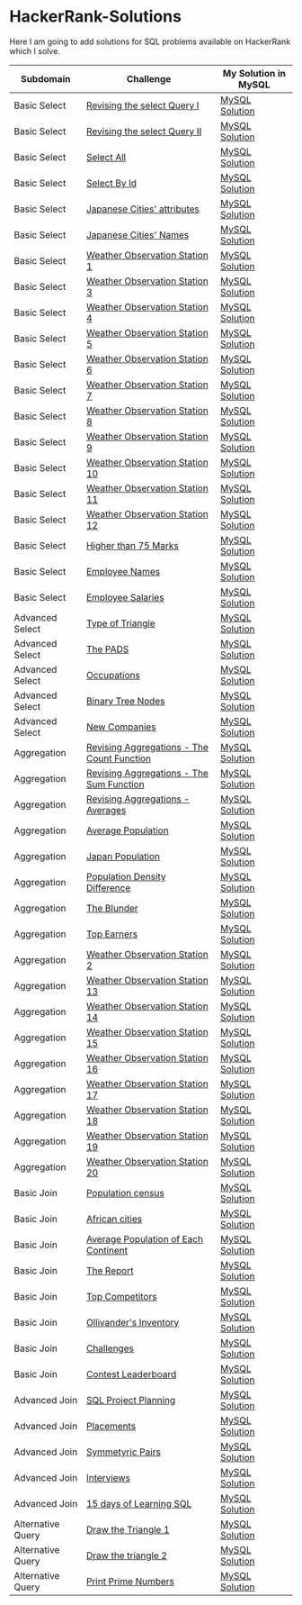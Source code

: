 # HackerRank-Solutions
Here I am going to add solutions for SQL problems available on HackerRank which I solve.

| Subdomain | Challenge | My Solution in MySQL |
|------------------|------------------|-------------------|
| Basic Select |[Revising the select Query l](https://www.hackerrank.com/challenges/revising-the-select-query/problem)  | [MySQL Solution](https://www.hackerrank.com/challenges/revising-the-select-query/submissions/code/289397324)|
| Basic Select |[Revising the select Query II](https://www.hackerrank.com/challenges/revising-the-select-query-2/problem)| [MySQL Solution](https://www.hackerrank.com/challenges/revising-the-select-query-2/submissions/code/289397881) | 
| Basic Select |[Select All](https://www.hackerrank.com/challenges/select-all-sql/problem)     | [MySQL Solution](https://www.hackerrank.com/challenges/select-all-sql/submissions/code/289398052)    | 
| Basic Select |[Select By Id](https://www.hackerrank.com/challenges/select-by-id/problem)     | [MySQL Solution](https://www.hackerrank.com/challenges/select-by-id/submissions/code/289398259)    | 
| Basic Select |[Japanese Cities' attributes](https://www.hackerrank.com/challenges/japanese-cities-attributes/problem)     | [MySQL Solution](https://www.hackerrank.com/challenges/japanese-cities-attributes/submissions/code/289398453)     | 
| Basic Select |[Japanese Cities' Names](https://www.hackerrank.com/challenges/japanese-cities-name/problem)     | [MySQL Solution](https://www.hackerrank.com/challenges/japanese-cities-name/submissions/code/289398799)     | 
| Basic Select |[Weather Observation Station 1](https://www.hackerrank.com/challenges/weather-observation-station-1/problem)    |[MySQL Solution](https://www.hackerrank.com/challenges/weather-observation-station-1/submissions/code/289399792)     | 
| Basic Select |[Weather Observation Station 3](https://www.hackerrank.com/challenges/weather-observation-station-3/problem)     | [MySQL Solution](https://www.hackerrank.com/challenges/weather-observation-station-3/submissions/code/419062796)     |
| Basic Select |[Weather Observation Station 4](https://www.hackerrank.com/challenges/weather-observation-station-4/problem)     | [MySQL Solution](https://www.hackerrank.com/challenges/weather-observation-station-4/submissions/code/419063034)      |
| Basic Select |[Weather Observation Station 5](https://www.hackerrank.com/challenges/weather-observation-station-5/problem)  | [MySQL Solution](https://www.hackerrank.com/challenges/weather-observation-station-5/submissions/code/419063176)    | 
| Basic Select |[Weather Observation Station 6](https://www.hackerrank.com/challenges/weather-observation-station-6/problem)    | [MySQL Solution](https://www.hackerrank.com/challenges/weather-observation-station-6/submissions/code/419063358)    | 
| Basic Select |[Weather Observation Station 7](https://www.hackerrank.com/challenges/weather-observation-station-7/problem)     | [MySQL Solution](https://www.hackerrank.com/challenges/weather-observation-station-7/submissions/code/419063483)     |
| Basic Select |[Weather Observation Station 8](https://www.hackerrank.com/challenges/weather-observation-station-8/problem)    | [MySQL Solution](https://www.hackerrank.com/challenges/weather-observation-station-8/submissions/code/419063671)     | 
| Basic Select |[Weather Observation Station 9](https://www.hackerrank.com/challenges/weather-observation-station-9/problem)    | [MySQL Solution](https://www.hackerrank.com/challenges/weather-observation-station-9/submissions/code/419063825)     | 
| Basic Select |[Weather Observation Station 10](https://www.hackerrank.com/challenges/weather-observation-station-10/problem)     | [MySQL Solution](https://www.hackerrank.com/challenges/weather-observation-station-10/submissions/code/419064144)    | 
| Basic Select |[Weather Observation Station 11](https://www.hackerrank.com/challenges/weather-observation-station-11/problem)     | [MySQL Solution](https://www.hackerrank.com/challenges/weather-observation-station-11/submissions/code/419064432)    | 
| Basic Select |[Weather Observation Station 12](https://www.hackerrank.com/challenges/weather-observation-station-12/problem)     | [MySQL Solution](https://www.hackerrank.com/challenges/weather-observation-station-12/submissions/code/419064642)    | 
| Basic Select |[Higher than 75 Marks](https://www.hackerrank.com/challenges/more-than-75-marks/problem)     | [MySQL Solution](https://www.hackerrank.com/challenges/more-than-75-marks/submissions/code/419064815)     |
| Basic Select |[Employee Names](https://www.hackerrank.com/challenges/name-of-employees/problem)     | [MySQL Solution](https://www.hackerrank.com/challenges/name-of-employees/submissions/code/419065289)     | 
| Basic Select |[Employee Salaries](https://www.hackerrank.com/challenges/salary-of-employees/problem)    | [MySQL Solution](https://www.hackerrank.com/challenges/salary-of-employees/submissions/code/419065870)    | 
| Advanced Select |[Type of Triangle](https://www.hackerrank.com/challenges/what-type-of-triangle/problem)     | [MySQL Solution](https://www.hackerrank.com/challenges/what-type-of-triangle/submissions/code/419066038)     | 
| Advanced Select |[The PADS](https://www.hackerrank.com/challenges/the-pads/problem)     | [MySQL Solution](https://www.hackerrank.com/challenges/the-pads/submissions/code/419066701)     | 
| Advanced Select |[Occupations](https://www.hackerrank.com/challenges/occupations/problem)     |[MySQL Solution](https://www.hackerrank.com/challenges/occupations/submissions/code/418548186)      | 
| Advanced Select |[Binary Tree Nodes](https://www.hackerrank.com/challenges/binary-search-tree-1/problem)   | [MySQL Solution](https://www.hackerrank.com/challenges/binary-search-tree-1/submissions/code/419066867)    | 
| Advanced Select |[New Companies](https://www.hackerrank.com/challenges/the-company/problem)     | [MySQL Solution](https://www.hackerrank.com/challenges/the-company/submissions/code/419067117)    | 
| Aggregation |[Revising Aggregations - The Count Function](https://www.hackerrank.com/challenges/revising-aggregations-the-count-function/problem)     | [MySQL Solution](https://www.hackerrank.com/challenges/revising-aggregations-the-count-function/submissions/code/419067452)     |
| Aggregation |[Revising Aggregations - The Sum Function](https://www.hackerrank.com/challenges/revising-aggregations-sum/problem)      | [MySQL Solution](https://www.hackerrank.com/challenges/revising-aggregations-sum/submissions/code/419067577)     | 
| Aggregation |[Revising Aggregations - Averages](https://www.hackerrank.com/challenges/revising-aggregations-the-average-function/problem)     | [MySQL Solution](https://www.hackerrank.com/challenges/revising-aggregations-the-average-function/submissions/code/419067682)      | 
| Aggregation |[Average Population](https://www.hackerrank.com/challenges/average-population/problem)    | [MySQL Solution](https://www.hackerrank.com/challenges/average-population/submissions/code/419067786)    | 
| Aggregation |[Japan Population](https://www.hackerrank.com/challenges/japan-population/problem)     | [MySQL Solution](https://www.hackerrank.com/challenges/japan-population/submissions/code/419067965)      | 
| Aggregation |[Population Density Difference](https://www.hackerrank.com/challenges/population-density-difference/problem)     | [MySQL Solution](https://www.hackerrank.com/challenges/population-density-difference/submissions/code/419068180)    | 
| Aggregation |[The Blunder](https://www.hackerrank.com/challenges/the-blunder/problem)   | [MySQL Solution](https://www.hackerrank.com/challenges/the-blunder/submissions/code/419068452)    | 
| Aggregation |[Top Earners](https://www.hackerrank.com/challenges/earnings-of-employees/problem)     | [MySQL Solution](https://www.hackerrank.com/challenges/earnings-of-employees/submissions/code/419068596)     | 
| Aggregation |[Weather Observation Station 2](https://www.hackerrank.com/challenges/weather-observation-station-2/problem)   | [MySQL Solution](https://www.hackerrank.com/challenges/weather-observation-station-2/submissions/code/419068790)    | 
| Aggregation |[Weather Observation Station 13](https://www.hackerrank.com/challenges/weather-observation-station-13/problem)     | [MySQL Solution](https://www.hackerrank.com/challenges/weather-observation-station-13/submissions/code/419068981) |    
| Aggregation |[Weather Observation Station 14](https://www.hackerrank.com/challenges/weather-observation-station-14/problem)     | [MySQL Solution](https://www.hackerrank.com/challenges/weather-observation-station-14/submissions/code/419069117) |    
| Aggregation |[Weather Observation Station 15](https://www.hackerrank.com/challenges/weather-observation-station-15/problem)     | [MySQL Solution](https://www.hackerrank.com/challenges/weather-observation-station-15/submissions/code/419069275)    |
| Aggregation |[Weather Observation Station 16](https://www.hackerrank.com/challenges/weather-observation-station-16/problem)     | [MySQL Solution](https://www.hackerrank.com/challenges/weather-observation-station-16/submissions/code/419069396)    | 
| Aggregation |[Weather Observation Station 17](https://www.hackerrank.com/challenges/weather-observation-station-17/problem)     | [MySQL Solution](https://www.hackerrank.com/challenges/weather-observation-station-17/submissions/code/419069525)    | 
| Aggregation |[Weather Observation Station 18](https://www.hackerrank.com/challenges/weather-observation-station-18/problem)     | [MySQL Solution](https://www.hackerrank.com/challenges/weather-observation-station-18/submissions/code/419069667)    | 
| Aggregation |[Weather Observation Station 19](https://www.hackerrank.com/challenges/weather-observation-station-19/problem)     | [MySQL Solution](https://www.hackerrank.com/challenges/weather-observation-station-19/submissions/code/419069790)     | 
| Aggregation |[Weather Observation Station 20](https://www.hackerrank.com/challenges/weather-observation-station-20/problem)     |  [MySQL Solution](https://www.hackerrank.com/challenges/weather-observation-station-20/submissions/code/419070034)    | 
| Basic Join |[Population census](https://www.hackerrank.com/challenges/asian-population/problem)     | [MySQL Solution](https://www.hackerrank.com/challenges/asian-population/submissions/code/391501719)     | 
| Basic Join |[African cities](https://www.hackerrank.com/challenges/african-cities/problem)     | [MySQL Solution](https://www.hackerrank.com/challenges/african-cities/submissions/code/391501024)     | 
| Basic Join |[Average Population of Each Continent](https://www.hackerrank.com/challenges/average-population-of-each-continent/problem) | [MySQL Solution](https://www.hackerrank.com/challenges/average-population-of-each-continent/submissions/code/314577363)     | 
| Basic Join |[The Report](https://www.hackerrank.com/challenges/the-report/problem)     | [MySQL Solution](https://www.hackerrank.com/challenges/the-report/submissions/code/391513332)     | 
| Basic Join |[Top Competitors](https://www.hackerrank.com/challenges/full-score/problem)     | [MySQL Solution](https://www.hackerrank.com/challenges/full-score/submissions/code/391511790)     | 
| Basic Join |[Ollivander's Inventory](https://www.hackerrank.com/challenges/challenges/problem)     | [MySQL Solution](https://www.hackerrank.com/challenges/harry-potter-and-wands/submissions/code/391515602)     | 
| Basic Join |[Challenges](https://www.hackerrank.com/challenges/challenges/problem)     | [MySQL Solution](https://www.hackerrank.com/challenges/challenges/submissions/code/418548446)     | 
| Basic Join |[Contest Leaderboard](https://www.hackerrank.com/challenges/contest-leaderboard/problem)    | [MySQL Solution](https://www.hackerrank.com/challenges/contest-leaderboard/submissions/code/418548675)     | 
| Advanced Join |[SQL Project Planning](https://www.hackerrank.com/challenges/sql-projects/problem)     | [MySQL Solution](https://www.hackerrank.com/challenges/sql-projects/submissions/code/418549703)     | 
| Advanced Join |[Placements](https://www.hackerrank.com/challenges/placements/problem)    | [MySQL Solution](https://www.hackerrank.com/challenges/placements/submissions/code/395292084)    | 
| Advanced Join |[Symmetyric Pairs](https://www.hackerrank.com/challenges/symmetric-pairs/problem)     | [MySQL Solution](https://www.hackerrank.com/challenges/symmetric-pairs/submissions/code/395293307)     | 
| Advanced Join |[Interviews](https://www.hackerrank.com/challenges/interviews/problem)     | [MySQL Solution](https://www.hackerrank.com/challenges/interviews/submissions/code/395147107)     | 
| Advanced Join |[15 days of Learning SQL](https://www.hackerrank.com/challenges/15-days-of-learning-sql/problem)     | [MySQL Solution](https://www.hackerrank.com/challenges/15-days-of-learning-sql/submissions/code/418549160)      | 
| Alternative Query |[Draw the Triangle 1](https://www.hackerrank.com/challenges/draw-the-triangle-1/problem)    | [MySQL Solution](https://www.hackerrank.com/challenges/draw-the-triangle-1/submissions/code/391503392)     | 
| Alternative Query |[Draw the triangle 2](https://www.hackerrank.com/challenges/draw-the-triangle-2/problem)     |  [MySQL Solution](https://www.hackerrank.com/challenges/draw-the-triangle-2/submissions/code/395309722)    | 
| Alternative Query |[Print Prime Numbers](https://www.hackerrank.com/challenges/print-prime-numbers/problem)    | [MySQL Solution](https://www.hackerrank.com/challenges/print-prime-numbers/submissions/code/395290840)     | 








